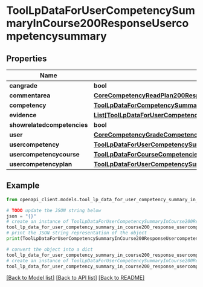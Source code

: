 # ToolLpDataForUserCompetencySummaryInCourse200ResponseUsercompetencysummary


## Properties

Name | Type | Description | Notes
------------ | ------------- | ------------- | -------------
**cangrade** | **bool** | cangrade | 
**commentarea** | [**CoreCompetencyReadPlan200ResponseCommentarea**](CoreCompetencyReadPlan200ResponseCommentarea.md) |  | [optional] 
**competency** | [**ToolLpDataForCompetencySummary200Response**](ToolLpDataForCompetencySummary200Response.md) |  | 
**evidence** | [**List[ToolLpDataForUserCompetencySummary200ResponseEvidenceInner]**](ToolLpDataForUserCompetencySummary200ResponseEvidenceInner.md) |  | 
**showrelatedcompetencies** | **bool** | showrelatedcompetencies | 
**user** | [**CoreCompetencyGradeCompetency200ResponseActionuser**](CoreCompetencyGradeCompetency200ResponseActionuser.md) |  | 
**usercompetency** | [**ToolLpDataForUserCompetencySummary200ResponseUsercompetency**](ToolLpDataForUserCompetencySummary200ResponseUsercompetency.md) |  | [optional] 
**usercompetencycourse** | [**ToolLpDataForCourseCompetenciesPage200ResponseCompetenciesInnerUsercompetencycourse**](ToolLpDataForCourseCompetenciesPage200ResponseCompetenciesInnerUsercompetencycourse.md) |  | [optional] 
**usercompetencyplan** | [**ToolLpDataForUserCompetencySummary200ResponseUsercompetencyplan**](ToolLpDataForUserCompetencySummary200ResponseUsercompetencyplan.md) |  | [optional] 

## Example

```python
from openapi_client.models.tool_lp_data_for_user_competency_summary_in_course200_response_usercompetencysummary import ToolLpDataForUserCompetencySummaryInCourse200ResponseUsercompetencysummary

# TODO update the JSON string below
json = "{}"
# create an instance of ToolLpDataForUserCompetencySummaryInCourse200ResponseUsercompetencysummary from a JSON string
tool_lp_data_for_user_competency_summary_in_course200_response_usercompetencysummary_instance = ToolLpDataForUserCompetencySummaryInCourse200ResponseUsercompetencysummary.from_json(json)
# print the JSON string representation of the object
print(ToolLpDataForUserCompetencySummaryInCourse200ResponseUsercompetencysummary.to_json())

# convert the object into a dict
tool_lp_data_for_user_competency_summary_in_course200_response_usercompetencysummary_dict = tool_lp_data_for_user_competency_summary_in_course200_response_usercompetencysummary_instance.to_dict()
# create an instance of ToolLpDataForUserCompetencySummaryInCourse200ResponseUsercompetencysummary from a dict
tool_lp_data_for_user_competency_summary_in_course200_response_usercompetencysummary_from_dict = ToolLpDataForUserCompetencySummaryInCourse200ResponseUsercompetencysummary.from_dict(tool_lp_data_for_user_competency_summary_in_course200_response_usercompetencysummary_dict)
```
[[Back to Model list]](../README.md#documentation-for-models) [[Back to API list]](../README.md#documentation-for-api-endpoints) [[Back to README]](../README.md)


